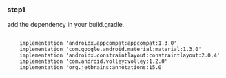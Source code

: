 ### step1
add the dependency in your build.gradle.

```

    implementation 'androidx.appcompat:appcompat:1.3.0'
    implementation 'com.google.android.material:material:1.3.0'
    implementation 'androidx.constraintlayout:constraintlayout:2.0.4'
    implementation 'com.android.volley:volley:1.2.0'
    implementation 'org.jetbrains:annotations:15.0'

```

